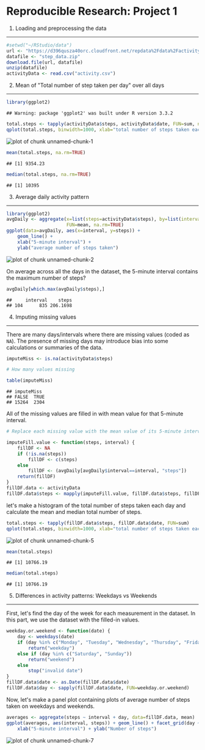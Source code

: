 # Reproducible Research: Project 1


1) Loading and preprocessing the data
--------------------------------------


```r
#setwd("~/RStudio/data")
url <- "https://d396qusza40orc.cloudfront.net/repdata%2Fdata%2Factivity.zip"
datafile <- "step_data.zip"
download.file(url, datafile)
unzip(datafile)
activityData <- read.csv("activity.csv")
```

2) Mean of "Total number of step taken per day" over all days
-------------------------------------------------------------


```r
library(ggplot2)
```

```
## Warning: package 'ggplot2' was built under R version 3.3.2
```

```r
total.steps <- tapply(activityData$steps, activityData$date, FUN=sum, na.rm=TRUE)
qplot(total.steps, binwidth=1000, xlab="total number of steps taken each day")
```

![plot of chunk unnamed-chunk-1](figure/unnamed-chunk-1-1.png)

```r
mean(total.steps, na.rm=TRUE)
```

```
## [1] 9354.23
```

```r
median(total.steps, na.rm=TRUE)
```

```
## [1] 10395
```

3) Average daily activity pattern
---------------------------------


```r
library(ggplot2)
avgDaily <- aggregate(x=list(steps=activityData$steps), by=list(interval=activityData$interval),
                      FUN=mean, na.rm=TRUE)
ggplot(data=avgDaily, aes(x=interval, y=steps)) +
    geom_line() +
    xlab("5-minute interval") +
    ylab("average number of steps taken")
```

![plot of chunk unnamed-chunk-2](figure/unnamed-chunk-2-1.png)

On average across all the days in the dataset, the 5-minute interval contains
the maximum number of steps?

```r
avgDaily[which.max(avgDaily$steps),]
```

```
##     interval    steps
## 104      835 206.1698
```

4) Imputing missing values
--------------------------

There are many days/intervals where there are missing values (coded as `NA`). The presence of missing days may introduce bias into some calculations or summaries of the data.


```r
imputeMiss <- is.na(activityData$steps)

# How many values missing

table(imputeMiss)
```

```
## imputeMiss
## FALSE  TRUE 
## 15264  2304
```

All of the missing values are filled in with mean value for that 5-minute interval.


```r
# Replace each missing value with the mean value of its 5-minute interval

imputeFill.value <- function(steps, interval) {
    fillDF <- NA
    if (!is.na(steps))
        fillDF <- c(steps)
    else
        fillDF <- (avgDaily[avgDaily$interval==interval, "steps"])
    return(fillDF)
}
fillDF.data <- activityData
fillDF.data$steps <- mapply(imputeFill.value, fillDF.data$steps, fillDF.data$interval)
```
let's make a histogram of the total number of steps taken each day and calculate the mean and median total number of steps.


```r
total.steps <- tapply(fillDF.data$steps, fillDF.data$date, FUN=sum)
qplot(total.steps, binwidth=1000, xlab="total number of steps taken each day")
```

![plot of chunk unnamed-chunk-5](figure/unnamed-chunk-5-1.png)

```r
mean(total.steps)
```

```
## [1] 10766.19
```

```r
median(total.steps)
```

```
## [1] 10766.19
```

5) Differences in activity patterns: Weekdays vs Weekends
---------------------------------------------------------

First, let's find the day of the week for each measurement in the dataset. In this part, we use the dataset with the filled-in values.


```r
weekday.or.weekend <- function(date) {
    day <- weekdays(date)
    if (day %in% c("Monday", "Tuesday", "Wednesday", "Thursday", "Friday"))
        return("weekday")
    else if (day %in% c("Saturday", "Sunday"))
        return("weekend")
    else
        stop("invalid date")
}
fillDF.data$date <- as.Date(fillDF.data$date)
fillDF.data$day <- sapply(fillDF.data$date, FUN=weekday.or.weekend)
```

Now, let's make a panel plot containing plots of average number of steps taken
on weekdays and weekends.


```r
averages <- aggregate(steps ~ interval + day, data=fillDF.data, mean)
ggplot(averages, aes(interval, steps)) + geom_line() + facet_grid(day ~ .) +
    xlab("5-minute interval") + ylab("Number of steps")
```

![plot of chunk unnamed-chunk-7](figure/unnamed-chunk-7-1.png)
